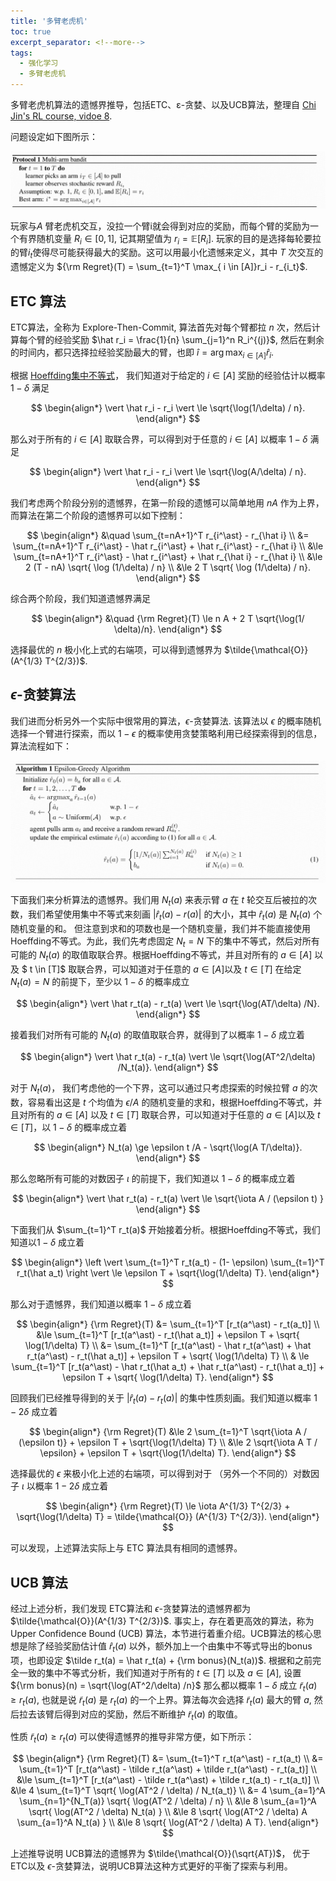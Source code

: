 ```yaml
---
title: '多臂老虎机'
toc: true
excerpt_separator: <!--more-->
tags: 		
  - 强化学习
  - 多臂老虎机
---
```


多臂老虎机算法的遗憾界推导，包括ETC、ε-贪婪、以及UCB算法，整理自 [Chi Jin's RL course, vidoe 8](https://sites.google.com/view/cjin/teaching/ece524).

<!--more-->

问题设定如下图所示：

![Image](/images/posts/MAB/MAB.png)

玩家与$A$ 臂老虎机交互，没拉一个臂i就会得到对应的奖励，而每个臂的奖励为一个有界随机变量 $R_i \in [0,1]$, 记其期望值为 $r_i = \mathbb{E}[R_i]$. 玩家的目的是选择每轮要拉的臂$i_t$使得尽可能获得最大的奖励。这可以用最小化遗憾来定义，其中 $T$ 次交互的遗憾定义为 ${\rm Regret}(T) = \sum_{t=1}^T \max_{ i \in [A]}r_i - r_{i_t}$. 

## ETC 算法

ETC算法，全称为 Explore-Then-Commit, 算法首先对每个臂都拉 $n$ 次，然后计算每个臂的经验奖励 $\hat r_i = \frac{1}{n} \sum_{j=1}^n R_i^{(j)}$, 然后在剩余的时间内，都只选择拉经验奖励最大的臂，也即 $\hat i = \arg \max_{i \in [A]} \hat r_i$.

根据 [Hoeffding集中不等式](https://truenobility303.github.io/Probabilistic-Inequality/)， 我们知道对于给定的 $i \in [A]$ 奖励的经验估计以概率 $1-\delta$ 满足

$$
\begin{align*}
\vert \hat r_i - r_i \vert \le \sqrt{\log(1/\delta) / n}.
\end{align*}
$$

那么对于所有的 $i \in [A]$ 取联合界，可以得到对于任意的 $i \in [A]$ 以概率 $1-\delta$ 满足

$$
\begin{align*}
\vert \hat r_i - r_i \vert \le \sqrt{\log(A/\delta) / n}.
\end{align*}
$$

我们考虑两个阶段分别的遗憾界，在第一阶段的遗憾可以简单地用 $nA$ 作为上界， 而算法在第二个阶段的遗憾界可以如下控制：

$$
\begin{align*}
&\quad \sum_{t=nA+1}^T r_{i^\ast} - r_{\hat i} \\
&= \sum_{t=nA+1}^T r_{i^\ast} - \hat r_{i^\ast} + \hat r_{i^\ast} - r_{\hat i} \\
&\le \sum_{t=nA+1}^T r_{i^\ast} - \hat r_{i^\ast} + \hat r_{\hat i} - r_{\hat i}  \\
&\le 2 (T - nA) \sqrt{ \log (1/\delta) / n} \\
&\le 2 T \sqrt{ \log (1/\delta) / n}.
\end{align*}
$$

综合两个阶段，我们知道遗憾界满足

$$
\begin{align*}
&\quad {\rm Regret}(T) \le n A + 2 T \sqrt{\log(1/ \delta)/n}.
\end{align*}
$$

选择最优的 $n$ 极小化上式的右端项，可以得到遗憾界为 $\tilde{\mathcal{O}}(A^{1/3} T^{2/3})$.


## $\epsilon$-贪婪算法 

我们进而分析另外一个实际中很常用的算法，$\epsilon$-贪婪算法. 该算法以 $\epsilon$ 的概率随机选择一个臂进行探索，而以 $1-\epsilon$ 的概率使用贪婪策略利用已经探索得到的信息，算法流程如下：

![Image](/images/posts/MAB/Eps-greedy.png)

下面我们来分析算法的遗憾界。我们用 $N_t(a)$ 来表示臂 $a$ 在 $t$ 轮交互后被拉的次数，我们希望使用集中不等式来刻画 $\vert \hat r_t(a) - r(a) \vert$ 的大小，其中 $\hat r_t(a)$ 是 $N_t(a)$ 个随机变量的和。 但注意到求和的项数也是一个随机变量，我们并不能直接使用Hoeffding不等式。为此，我们先考虑固定 $N_t = N$ 下的集中不等式，然后对所有可能的 $N_t(a)$ 的取值取联合界。根据Hoeffding不等式，并且对所有的 $a \in [A]$ 以及 $ t \in [T]$ 取联合界，可以知道对于任意的 $a \in [A]$以及 $t \in [T]$ 在给定 $N_t (a) = N$ 的前提下，至少以 $1-\delta$ 的概率成立

$$
\begin{align*}
\vert \hat r_t(a) - r_t(a) \vert \le \sqrt{\log(AT/\delta) /N}.
\end{align*}
$$

接着我们对所有可能的 $N_t(a)$ 的取值取联合界，就得到了以概率 $1-\delta$ 成立着

$$
\begin{align*}
\vert \hat r_t(a) - r_t(a) \vert \le \sqrt{\log(AT^2/\delta) /N_t(a)}.
\end{align*}
$$

对于 $N_t(a)$， 我们考虑他的一个下界，这可以通过只考虑探索的时候拉臂 $a$ 的次数，容易看出这是 $t$ 个均值为 $\epsilon / A$ 的随机变量的求和，根据Hoeffding不等式，并且对所有的 $a \in [A]$ 以及 $t \in [T]$ 取联合界，可以知道对于任意的 $a \in [A]$以及 $t \in [T]$，以 $1-\delta$ 的概率成立着

$$
\begin{align*}
N_t(a)  \ge \epsilon t /A - \sqrt{\log(A T/\delta)}.
\end{align*}
$$

那么忽略所有可能的对数因子 $\iota$ 的前提下，我们知道以 $1-\delta$ 的概率成立着

$$
\begin{align*}
\vert \hat r_t(a) - r_t(a) \vert \le \sqrt{\iota A / (\epsilon t) }
\end{align*}
$$

下面我们从 $\sum_{t=1}^T r_t(a)$ 开始接着分析。根据Hoeffding不等式，我们知道以$1-\delta$ 成立着

$$
\begin{align*}
\left \vert \sum_{t=1}^T r_t(a_t) - (1- \epsilon) \sum_{t=1}^T r_t(\hat a_t) \right \vert \le \epsilon T + \sqrt{\log(1/\delta) T}.
\end{align*}
$$

那么对于遗憾界，我们知道以概率 $1-\delta$ 成立着

$$
\begin{align*}
{\rm Regret}(T) &= \sum_{t=1}^T [r_t(a^\ast) - r_t(a_t)] \\
&\le \sum_{t=1}^T [r_t(a^\ast) - r_t(\hat a_t)] + \epsilon T + \sqrt{ \log(1/\delta) T} \\
&= \sum_{t=1}^T [r_t(a^\ast) - \hat r_t(a^\ast) + \hat r_t(a^\ast) - r_t(\hat a_t)] + \epsilon T + \sqrt{ \log(1/\delta) T} \\
& \le \sum_{t=1}^T [r_t(a^\ast) - \hat r_t(\hat a_t) + \hat r_t(a^\ast) - r_t(\hat a_t)] + \epsilon T + \sqrt{ \log(1/\delta) T}.
\end{align*}
$$

回顾我们已经推导得到的关于 $\vert \hat r_t(a) - r_t(a) \vert$ 的集中性质刻画。我们知道以概率 $1-2\delta$ 成立着

$$
\begin{align*}
{\rm Regret}(T) &\le 2 \sum_{t=1}^T \sqrt{\iota A / (\epsilon t)} + \epsilon T + \sqrt{\log(1/\delta) T} \\
&\le 2 \sqrt{\iota A T / \epsilon} + \epsilon T + \sqrt{\log(1/\delta) T}.
\end{align*}
$$

选择最优的 $\epsilon$ 来极小化上述的右端项，可以得到对于 （另外一个不同的）对数因子 $\iota$ 以概率 $1-2\delta$ 成立着

$$
\begin{align*}
{\rm Regret}(T) \le \iota A^{1/3} T^{2/3} + \sqrt{\log(1/\delta) T} = \tilde{\mathcal{O}} (A^{1/3} T^{2/3}).
\end{align*}
$$

可以发现，上述算法实际上与 ETC 算法具有相同的遗憾界。

## UCB 算法 


经过上述分析，我们发现 ETC算法和 $\epsilon$-贪婪算法的遗憾界都为 $\tilde{\mathcal{O}}(A^{1/3} T^{2/3})$. 事实上，存在着更高效的算法，称为 Upper Confidence Bound (UCB) 算法，本节进行着重介绍。UCB算法的核心思想是除了经验奖励估计值 $\hat r_t(a)$ 以外，额外加上一个由集中不等式导出的bonus项，也即设定 $\tilde r_t(a) = \hat r_t(a) + {\rm bonus}(N_t(a))$. 根据和之前完全一致的集中不等式分析，我们知道对于所有的 $t \in [T]$ 以及 $a \in [A]$, 设置 ${\rm bonus}(n) = \sqrt{\log(AT^2/\delta) /n}$ 那么都以概率 $1-\delta$ 成立 $\tilde r_t(a) \ge r_t(a)$, 也就是说 $\tilde r_t(a)$ 是 $r_t(a)$ 的一个上界。算法每次会选择 $\tilde r_t(a)$ 最大的臂 $a$, 然后拉去该臂后得到对应的奖励，然后不断维护 $\tilde r_t(a)$ 的取值。

性质 $\tilde r_t(a) \ge r_t(a)$ 可以使得遗憾界的推导非常方便，如下所示：

$$
\begin{align*}
{\rm Regret}(T) &= \sum_{t=1}^T r_t(a^\ast) - r_t(a_t) \\
&= \sum_{t=1}^T [r_t(a^\ast) - \tilde r_t(a^\ast) + \tilde r_t(a^\ast) -  r_t(a_t)] \\
&\le \sum_{t=1}^T [r_t(a^\ast) - \tilde r_t(a^\ast) + \tilde r_t(a_t) -  r_t(a_t)] \\
&\le 4 \sum_{t=1}^T \sqrt{ \log(AT^2 / \delta) / N_t(a_t)} \\
&= 4 \sum_{a=1}^A \sum_{n=1}^{N_T(a)} \sqrt{ \log(AT^2 / \delta) / n} \\
&\le 8 \sum_{a=1}^A \sqrt{ \log(AT^2 / \delta) N_t(a) } \\
&\le 8 \sqrt{ \log(AT^2 / \delta) A \sum_{a=1}^A N_t(a) } \\
&\le 8 \sqrt{ \log(AT^2 / \delta) A T}.
\end{align*}
$$

上述推导说明 UCB算法的遗憾界为 $\tilde{\mathcal{O}}(\sqrt{AT})$， 优于 ETC以及 $\epsilon$-贪婪算法，说明UCB算法这种方式更好的平衡了探索与利用。 

